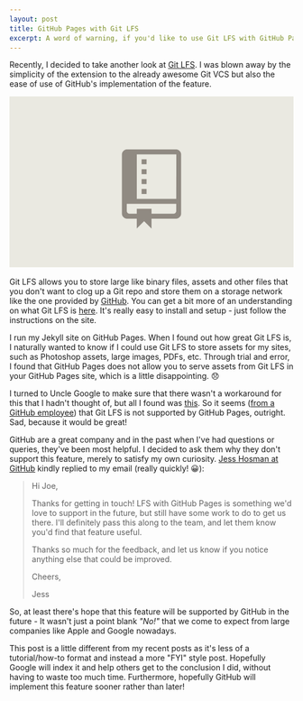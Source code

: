 ```yaml
---
layout: post
title: GitHub Pages with Git LFS
excerpt: A word of warning, if you'd like to use Git LFS with GitHub Pages.
---
```


Recently, I decided to take another look at [Git LFS][git-lfs]. I was blown away by the simplicity of
the extension to the already awesome Git VCS but also the ease of use of GitHub's implementation of the feature.

<img id="git-lfs-graphic" src="/assets/img/posts/github-pages-with-git-lfs/git-lfs-graphic.gif"
     alt="A diagram showing how Git LFS works"/>

Git LFS allows you to store large like binary files, assets and other files that you don't want to clog up a Git repo
and store them on a storage network like the one provided by [GitHub][github]. You can get a bit more of an
understanding on what Git LFS is [here][git-lfs]. It's really easy to install and setup - just follow the instructions
on the site.

I run my Jekyll site on GitHub Pages. When I found out how great Git LFS is, I naturally wanted to know if I could use
Git LFS to store assets for my sites, such as Photoshop assets, large images, PDFs, etc. Through trial and error, I
found that GitHub Pages does not allow you to serve assets from Git LFS in your GitHub Pages site, which is a little
disappointing. :disappointed:

I turned to Uncle Google to make sure that there wasn't a workaround for this that I hadn't thought of, but all I
found was [this][github-issue]. So it seems ([from a GitHub employee][github-issue-comment]) that Git LFS is not
supported by GitHub Pages, outright. Sad, because it would be great!

GitHub are a great company and in the past when I've had questions or queries, they've been most helpful. I decided to
ask them why they don't support this feature, merely to satisfy my own curiosity. [Jess Hosman at GitHub][jess-hosman]
kindly replied to my email (really quickly! :grinning:):

> Hi Joe,
>
> Thanks for getting in touch! LFS with GitHub Pages is something we'd love to support in the future, but still have some work to do to get us there. I'll definitely pass this along to the team, and let them know you'd find that feature useful.
>
> Thanks so much for the feedback, and let us know if you notice anything else that could be improved.
>
> Cheers,
>
> Jess

So, at least there's hope that this feature will be supported by GitHub in the future - It wasn't just a point blank
_"No!"_ that we come to expect from large companies like Apple and Google nowadays.

This post is a little different from my recent posts as it's less of a tutorial/how-to format and instead a more "FYI"
style post. Hopefully Google will index it and help others get to the conclusion I did, without having to waste too
much time. Furthermore, hopefully GitHub will implement this feature sooner rather than later!

[git-lfs-repo]: https://github.com/github/git-lf
[git-lfs]: https://git-lfs.github.com
[github]: https://github.com
[github-issue]: https://github.com/github/git-lfs/issues/791
[github-issue-comment]: https://github.com/github/git-lfs/issues/791#issuecomment-151318020
[jess-hosman]: https://github.com/jhosman
